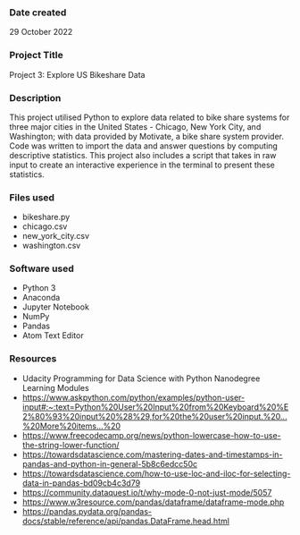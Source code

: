 ### Date created
29 October 2022

### Project Title
Project 3: Explore US Bikeshare Data

### Description
This project utilised Python to explore data related to bike share systems for three major cities in the United States - Chicago, New York City, and Washington; with data provided by Motivate, a bike share system provider. Code was written to import the data and answer questions by computing descriptive statistics. This project also includes a script that takes in raw input to create an interactive experience in the terminal to present these statistics.

### Files used
- bikeshare.py
- chicago.csv
- new_york_city.csv
- washington.csv

### Software used
- Python 3
- Anaconda
- Jupyter Notebook
- NumPy
- Pandas
- Atom Text Editor

### Resources
- Udacity Programming for Data Science with Python Nanodegree Learning Modules
- https://www.askpython.com/python/examples/python-user-input#:~:text=Python%20User%20Input%20from%20Keyboard%20%E2%80%93%20input%20%28%29,for%20the%20user%20input.%20...%20More%20items...%20
- https://www.freecodecamp.org/news/python-lowercase-how-to-use-the-string-lower-function/
- https://towardsdatascience.com/mastering-dates-and-timestamps-in-pandas-and-python-in-general-5b8c6edcc50c
- https://towardsdatascience.com/how-to-use-loc-and-iloc-for-selecting-data-in-pandas-bd09cb4c3d79
- https://community.dataquest.io/t/why-mode-0-not-just-mode/5057
- https://www.w3resource.com/pandas/dataframe/dataframe-mode.php
- https://pandas.pydata.org/pandas-docs/stable/reference/api/pandas.DataFrame.head.html
